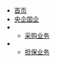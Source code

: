<!-- docs/_sidebar.md -->

- [首页](/README)
- [央企国企](央企国企/)
- - [采购业务](央企国企/采购业务/)
- - [担保业务](央企国企/担保业务/)

